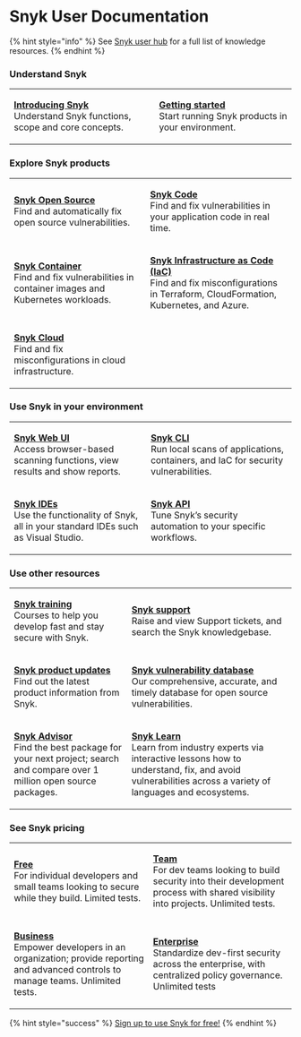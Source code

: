 # Snyk User Documentation

{% hint style="info" %}
See [Snyk user hub](https://snyk.io/user-hub/) for a full list of knowledge resources.
{% endhint %}

### Understand Snyk

|                                                                                                                                                  |                                                                                                                                             |
| ------------------------------------------------------------------------------------------------------------------------------------------------ | ------------------------------------------------------------------------------------------------------------------------------------------- |
| <p><strong></strong><a href="introducing-snyk/"><strong>Introducing Snyk</strong></a><br>Understand Snyk functions, scope and core concepts.</p> | <p><strong></strong><a href="getting-started/"><strong>Getting started</strong></a><br>Start running Snyk products in your environment.</p> |

### Explore Snyk products

|                                                                                                                                                                              |                                                                                                                                                                                                                       |
| ---------------------------------------------------------------------------------------------------------------------------------------------------------------------------- | --------------------------------------------------------------------------------------------------------------------------------------------------------------------------------------------------------------------- |
| <p><strong></strong><a href="products/snyk-open-source/"><strong>Snyk Open Source</strong></a><br>Find and automatically fix open source vulnerabilities.</p>                | <p><strong></strong><a href="products/snyk-code/"><strong>Snyk Code</strong></a><br>Find and fix vulnerabilities in your application code in real time.</p>                                                           |
| <p><strong></strong><a href="products/snyk-container/"><strong>Snyk Container</strong></a><br>Find and fix vulnerabilities in container images and Kubernetes workloads.</p> | <p><strong></strong><a href="products/snyk-infrastructure-as-code/"><strong>Snyk Infrastructure as Code (IaC)</strong></a><br>Find and fix misconfigurations in Terraform, CloudFormation, Kubernetes, and Azure.</p> |
| <p><a href="products/snyk-cloud/"><strong>Snyk Cloud</strong></a><br>Find and fix misconfigurations in cloud infrastructure.</p>                                             |                                                                                                                                                                                                                       |

### Use Snyk in your environment

|                                                                                                                                                                |                                                                                                                                                                 |
| -------------------------------------------------------------------------------------------------------------------------------------------------------------- | --------------------------------------------------------------------------------------------------------------------------------------------------------------- |
| <p><strong></strong><a href="snyk-web-ui/"><strong>Snyk Web UI</strong></a><br>Access browser-based scanning functions, view results and show reports.</p>     | <p><strong></strong><a href="snyk-cli/"><strong>Snyk CLI</strong></a><br>Run local scans of applications, containers, and IaC for security vulnerabilities.</p> |
| <p><strong></strong><a href="ide-tools/"><strong>Snyk IDEs</strong></a><br>Use the functionality of Snyk, all in your standard IDEs such as Visual Studio.</p> | <p><strong></strong><a href="snyk-api-info/"><strong>Snyk API</strong></a><br>Tune Snyk’s security automation to your specific workflows.</p>                   |

### Use other resources

|                                                                                                                                                                                     |                                                                                                                                                                                                                                                                                                                                            |
| ----------------------------------------------------------------------------------------------------------------------------------------------------------------------------------- | ------------------------------------------------------------------------------------------------------------------------------------------------------------------------------------------------------------------------------------------------------------------------------------------------------------------------------------------ |
| <p><a href="https://training.snyk.io/"><strong>Snyk training</strong><br></a>Courses to help you develop fast and stay secure with Snyk.</p>                                        | <p><a href="https://support.snyk.io/hc/en-us"><strong>Snyk support</strong><br></a>Raise and view Support tickets, and search the Snyk knowledgebase.</p>                                                                                                                                                                                  |
| <p><a href="https://updates.snyk.io/"><strong>Snyk product updates</strong><br></a>Find out the latest product information from Snyk.</p>                                           | <p><a href="https://security.snyk.io/"><strong>Snyk vulnerability database</strong><br></a>Our comprehensive, accurate, and timely database for open source vulnerabilities.</p>                                                                                                                                                           |
| <p><a href="https://snyk.io/advisor/"><strong>Snyk Advisor</strong><br></a>Find the best package for your next project; search and compare over 1 million open source packages.</p> | <p><strong></strong><a href="https://learn.snyk.io/"><strong>Snyk Learn</strong></a><strong></strong><a href="https://security.snyk.io/"><strong></strong><br><strong></strong></a>Learn from industry experts via interactive lessons how to understand, fix, and avoid vulnerabilities across a variety of languages and ecosystems.</p> |

### See Snyk pricing

|                                                                                                                                                                                           |                                                                                                                                                                                                    |
| ----------------------------------------------------------------------------------------------------------------------------------------------------------------------------------------- | -------------------------------------------------------------------------------------------------------------------------------------------------------------------------------------------------- |
| <p><a href="https://snyk.io/plans/"><strong>Free</strong><br></a>For individual developers and small teams looking to secure while they build. Limited tests.</p>                         | <p><a href="https://snyk.io/plans/"><strong>Team</strong><br></a>For dev teams looking to build security into their development process with shared visibility into projects. Unlimited tests.</p> |
| <p><a href="https://snyk.io/plans/"><strong>Business</strong><br></a>Empower developers in an organization; provide reporting and advanced controls to manage teams. Unlimited tests.</p> | <p><a href="https://snyk.io/plans/"><strong>Enterprise</strong><br></a>Standardize dev-first security across the enterprise, with centralized policy governance. Unlimited tests</p>               |

{% hint style="success" %}
[Sign up to use Snyk for free!](https://snyk.io/login?cta=sign-up\&loc=nav\&page=support\_docs\_page)
{% endhint %}
